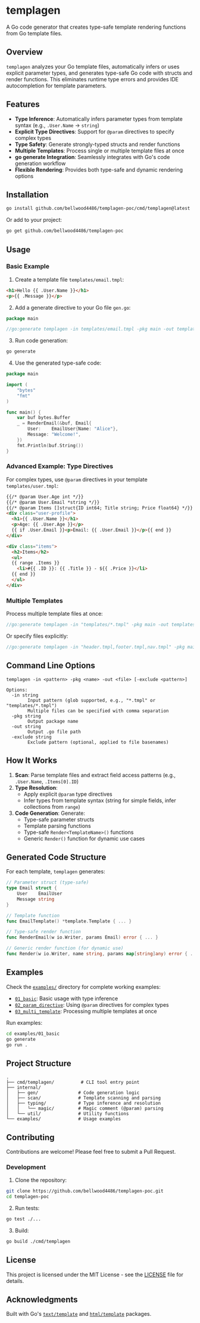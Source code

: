 # templagen

A Go code generator that creates type-safe template rendering functions from Go template files.

## Overview

`templagen` analyzes your Go template files, automatically infers or uses explicit parameter types, and generates type-safe Go code with structs and render functions. This eliminates runtime type errors and provides IDE autocompletion for template parameters.

## Features

- **Type Inference**: Automatically infers parameter types from template syntax (e.g., `.User.Name` → `string`)
- **Explicit Type Directives**: Support for `@param` directives to specify complex types
- **Type Safety**: Generate strongly-typed structs and render functions
- **Multiple Templates**: Process single or multiple template files at once
- **go generate Integration**: Seamlessly integrates with Go's code generation workflow
- **Flexible Rendering**: Provides both type-safe and dynamic rendering options

## Installation

```bash
go install github.com/bellwood4486/templagen-poc/cmd/templagen@latest
```

Or add to your project:

```bash
go get github.com/bellwood4486/templagen-poc
```

## Usage

### Basic Example

1. Create a template file `templates/email.tmpl`:

```html
<h1>Hello {{ .User.Name }}</h1>
<p>{{ .Message }}</p>
```

2. Add a generate directive to your Go file `gen.go`:

```go
package main

//go:generate templagen -in templates/email.tmpl -pkg main -out template_gen.go
```

3. Run code generation:

```bash
go generate
```

4. Use the generated type-safe code:

```go
package main

import (
    "bytes"
    "fmt"
)

func main() {
    var buf bytes.Buffer
    _ = RenderEmail(&buf, Email{
        User:    EmailUser{Name: "Alice"},
        Message: "Welcome!",
    })
    fmt.Println(buf.String())
}
```

### Advanced Example: Type Directives

For complex types, use `@param` directives in your template `templates/user.tmpl`:

```html
{{/* @param User.Age int */}}
{{/* @param User.Email *string */}}
{{/* @param Items []struct{ID int64; Title string; Price float64} */}}
<div class="user-profile">
  <h1>{{ .User.Name }}</h1>
  <p>Age: {{ .User.Age }}</p>
  {{ if .User.Email }}<p>Email: {{ .User.Email }}</p>{{ end }}
</div>

<div class="items">
  <h2>Items</h2>
  <ul>
  {{ range .Items }}
    <li>#{{ .ID }}: {{ .Title }} - ${{ .Price }}</li>
  {{ end }}
  </ul>
</div>
```

### Multiple Templates

Process multiple template files at once:

```go
//go:generate templagen -in "templates/*.tmpl" -pkg main -out templates_gen.go
```

Or specify files explicitly:

```go
//go:generate templagen -in "header.tmpl,footer.tmpl,nav.tmpl" -pkg main -out templates_gen.go
```

## Command Line Options

```
templagen -in <pattern> -pkg <name> -out <file> [-exclude <pattern>]

Options:
  -in string
        Input pattern (glob supported, e.g., "*.tmpl" or "templates/*.tmpl")
        Multiple files can be specified with comma separation
  -pkg string
        Output package name
  -out string
        Output .go file path
  -exclude string
        Exclude pattern (optional, applied to file basenames)
```

## How It Works

1. **Scan**: Parse template files and extract field access patterns (e.g., `.User.Name`, `.Items[0].ID`)
2. **Type Resolution**:
   - Apply explicit `@param` type directives
   - Infer types from template syntax (string for simple fields, infer collections from `range`)
3. **Code Generation**: Generate:
   - Type-safe parameter structs
   - Template parsing functions
   - Type-safe `Render<TemplateName>()` functions
   - Generic `Render()` function for dynamic use cases

## Generated Code Structure

For each template, `templagen` generates:

```go
// Parameter struct (type-safe)
type Email struct {
    User    EmailUser
    Message string
}

// Template function
func EmailTemplate() *template.Template { ... }

// Type-safe render function
func RenderEmail(w io.Writer, params Email) error { ... }

// Generic render function (for dynamic use)
func Render(w io.Writer, name string, params map[string]any) error { ... }
```

## Examples

Check the [`examples/`](./examples) directory for complete working examples:

- [`01_basic`](./examples/01_basic): Basic usage with type inference
- [`02_param_directive`](./examples/02_param_directive): Using `@param` directives for complex types
- [`03_multi_template`](./examples/03_multi_template): Processing multiple templates at once

Run examples:

```bash
cd examples/01_basic
go generate
go run .
```

## Project Structure

```
.
├── cmd/templagen/          # CLI tool entry point
├── internal/
│   ├── gen/               # Code generation logic
│   ├── scan/              # Template scanning and parsing
│   ├── typing/            # Type inference and resolution
│   │   └── magic/         # Magic comment (@param) parsing
│   └── util/              # Utility functions
└── examples/              # Usage examples
```

## Contributing

Contributions are welcome! Please feel free to submit a Pull Request.

### Development

1. Clone the repository:
```bash
git clone https://github.com/bellwood4486/templagen-poc.git
cd templagen-poc
```

2. Run tests:
```bash
go test ./...
```

3. Build:
```bash
go build ./cmd/templagen
```

## License

This project is licensed under the MIT License - see the [LICENSE](LICENSE) file for details.

## Acknowledgments

Built with Go's [`text/template`](https://pkg.go.dev/text/template) and [`html/template`](https://pkg.go.dev/html/template) packages.